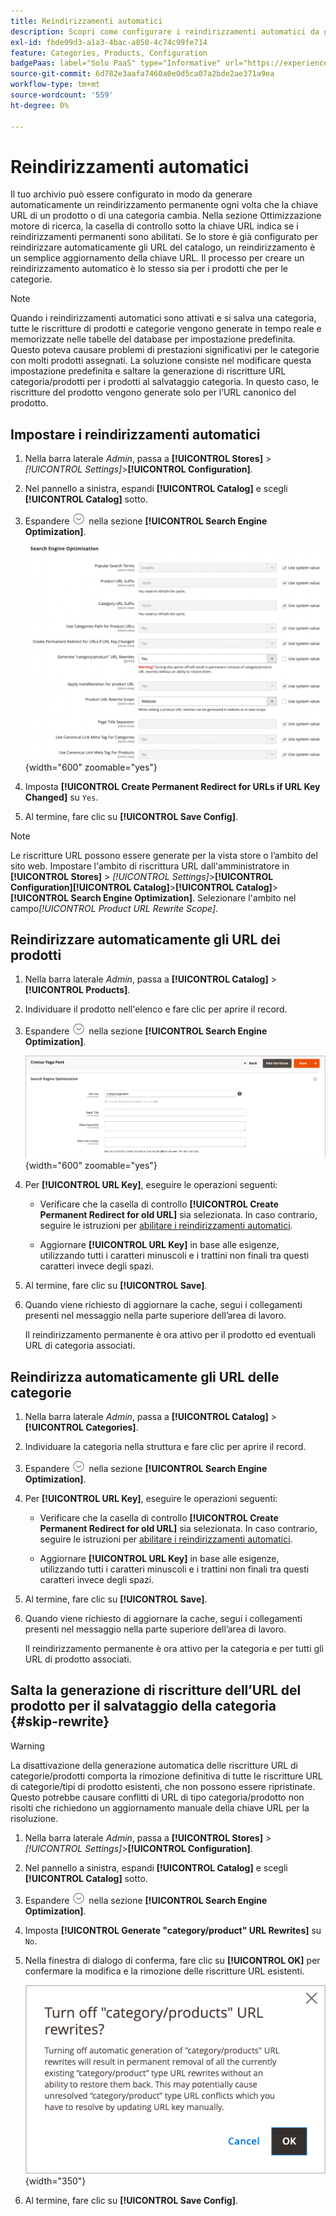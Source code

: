 ```yaml
---
title: Reindirizzamenti automatici
description: Scopri come configurare i reindirizzamenti automatici da generare ogni volta che la chiave URL di un prodotto o di una categoria cambia nel tuo store di Commerce.
exl-id: fbde09d3-a1a3-4bac-a850-4c74c99fe714
feature: Categories, Products, Configuration
badgePaas: label="Solo PaaS" type="Informative" url="https://experienceleague.adobe.com/en/docs/commerce/user-guides/product-solutions" tooltip="Applicabile solo ai progetti Adobe Commerce on Cloud (infrastruttura PaaS gestita da Adobe) e ai progetti on-premise."
source-git-commit: 6d782e3aafa7460a0e0d5ca07a2bde2ae371a9ea
workflow-type: tm+mt
source-wordcount: '559'
ht-degree: 0%

---
```


# Reindirizzamenti automatici

Il tuo archivio può essere configurato in modo da generare automaticamente un reindirizzamento permanente ogni volta che la chiave URL di un prodotto o di una categoria cambia. Nella sezione Ottimizzazione motore di ricerca, la casella di controllo sotto la chiave URL indica se i reindirizzamenti permanenti sono abilitati. Se lo store è già configurato per reindirizzare automaticamente gli URL del catalogo, un reindirizzamento è un semplice aggiornamento della chiave URL. Il processo per creare un reindirizzamento automatico è lo stesso sia per i prodotti che per le categorie.

>[!NOTE]
>
>Quando i reindirizzamenti automatici sono attivati e si salva una categoria, tutte le riscritture di prodotti e categorie vengono generate in tempo reale e memorizzate nelle tabelle del database per impostazione predefinita. Questo poteva causare problemi di prestazioni significativi per le categorie con molti prodotti assegnati. La soluzione consiste nel modificare questa impostazione predefinita e saltare la generazione di riscritture URL categoria/prodotti per i prodotti al salvataggio categoria. In questo caso, le riscritture del prodotto vengono generate solo per l’URL canonico del prodotto.

## Impostare i reindirizzamenti automatici

1. Nella barra laterale _Admin_, passa a **[!UICONTROL Stores]** > _[!UICONTROL Settings]_>**[!UICONTROL Configuration]**.

1. Nel pannello a sinistra, espandi **[!UICONTROL Catalog]** e scegli **[!UICONTROL Catalog]** sotto.

1. Espandere ![Il selettore di espansione](../assets/icon-display-expand.png) nella sezione **[!UICONTROL Search Engine Optimization]**.

   ![Configurazione del catalogo - ottimizzazione motore di ricerca](../configuration-reference/catalog/assets/catalog-search-engine-optimization.png){width="600" zoomable="yes"}

1. Imposta **[!UICONTROL Create Permanent Redirect for URLs if URL Key Changed]** su `Yes`.

1. Al termine, fare clic su **[!UICONTROL Save Config]**.


>[!NOTE]
>
> Le riscritture URL possono essere generate per la vista store o l’ambito del sito web. Impostare l&#39;ambito di riscrittura URL dall&#39;amministratore in **[!UICONTROL Stores]** > _[!UICONTROL Settings]_>**[!UICONTROL Configuration]**&#x200B;**[!UICONTROL Catalog]**>**[!UICONTROL Catalog]**>**[!UICONTROL Search Engine Optimization]**. Selezionare l&#39;ambito nel campo&#x200B;_[!UICONTROL Product URL Rewrite Scope]_.

## Reindirizzare automaticamente gli URL dei prodotti

1. Nella barra laterale _Admin_, passa a **[!UICONTROL Catalog]** > **[!UICONTROL Products]**.

1. Individuare il prodotto nell&#39;elenco e fare clic per aprire il record.

1. Espandere ![Il selettore di espansione ](../assets/icon-display-expand.png) nella sezione **[!UICONTROL Search Engine Optimization]**.

   ![Ottimizzazione motore di ricerca prodotti - reindirizzamento permanente](./assets/product-search-engine-optimization-create-permanent-redirect.png){width="600" zoomable="yes"}

1. Per **[!UICONTROL URL Key]**, eseguire le operazioni seguenti:

   - Verificare che la casella di controllo **[!UICONTROL Create Permanent Redirect for old URL]** sia selezionata. In caso contrario, seguire le istruzioni per [abilitare i reindirizzamenti automatici](url-rewrite.md#configure-url-rewrites).

   - Aggiornare **[!UICONTROL URL Key]** in base alle esigenze, utilizzando tutti i caratteri minuscoli e i trattini non finali tra questi caratteri invece degli spazi.

1. Al termine, fare clic su **[!UICONTROL Save]**.

1. Quando viene richiesto di aggiornare la cache, segui i collegamenti presenti nel messaggio nella parte superiore dell’area di lavoro.

   Il reindirizzamento permanente è ora attivo per il prodotto ed eventuali URL di categoria associati.

## Reindirizza automaticamente gli URL delle categorie

1. Nella barra laterale _Admin_, passa a **[!UICONTROL Catalog]** > **[!UICONTROL Categories]**.

1. Individuare la categoria nella struttura e fare clic per aprire il record.

1. Espandere ![Il selettore di espansione](../assets/icon-display-expand.png) nella sezione **[!UICONTROL Search Engine Optimization]**.

1. Per **[!UICONTROL URL Key]**, eseguire le operazioni seguenti:

   - Verificare che la casella di controllo **[!UICONTROL Create Permanent Redirect for old URL]** sia selezionata. In caso contrario, seguire le istruzioni per [abilitare i reindirizzamenti automatici](url-rewrite.md#configure-url-rewrites).

   - Aggiornare **[!UICONTROL URL Key]** in base alle esigenze, utilizzando tutti i caratteri minuscoli e i trattini non finali tra questi caratteri invece degli spazi.

1. Al termine, fare clic su **[!UICONTROL Save]**.

1. Quando viene richiesto di aggiornare la cache, segui i collegamenti presenti nel messaggio nella parte superiore dell’area di lavoro.

   Il reindirizzamento permanente è ora attivo per la categoria e per tutti gli URL di prodotto associati.

## Salta la generazione di riscritture dell’URL del prodotto per il salvataggio della categoria {#skip-rewrite}

>[!WARNING]
>
>La disattivazione della generazione automatica delle riscritture URL di categorie/prodotti comporta la rimozione definitiva di tutte le riscritture URL di categorie/tipi di prodotto esistenti, che non possono essere ripristinate. Questo potrebbe causare conflitti di URL di tipo categoria/prodotto non risolti che richiedono un aggiornamento manuale della chiave URL per la risoluzione.

1. Nella barra laterale _Admin_, passa a **[!UICONTROL Stores]** > _[!UICONTROL Settings]_>**[!UICONTROL Configuration]**.

1. Nel pannello a sinistra, espandi **[!UICONTROL Catalog]** e scegli **[!UICONTROL Catalog]** sotto.

1. Espandere ![Il selettore di espansione](../assets/icon-display-expand.png) nella sezione **[!UICONTROL Search Engine Optimization]**.

1. Imposta **[!UICONTROL Generate "category/product" URL Rewrites]** su `No`.

1. Nella finestra di dialogo di conferma, fare clic su **[!UICONTROL OK]** per confermare la modifica e la rimozione delle riscritture URL esistenti.

   ![Disattiva le riscritture URL categoria/prodotto - conferma](./assets/seo-rewrite-off.png){width="350"}

1. Al termine, fare clic su **[!UICONTROL Save Config]**.
